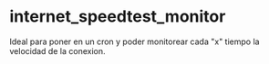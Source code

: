 internet_speedtest_monitor
==========================

Ideal para poner en un cron y poder monitorear cada "x" tiempo la velocidad de la conexion.
